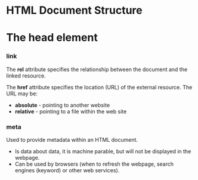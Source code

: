 # HTML Document Structure

# The head element

### link
The **rel** attribute specifies the relationship between the document
and the linked resource.

The **href** attribute specifies the location (URL) of the external
resource. The URL may be:
- **absolute** - pointing to another website
- **relative** - pointing to a file within the web site

### meta
Used to provide metadata within an HTML document.
- Is data about data, it is machine parable, but will not
be displayed in the webpage.
- Can be used by browsers (when to refresh the webpage, search engines
(keyword) or other web services).
